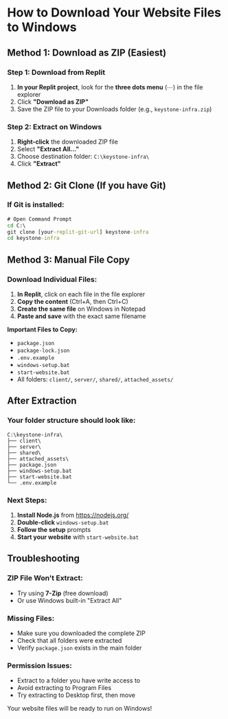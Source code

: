 # How to Download Your Website Files to Windows

## Method 1: Download as ZIP (Easiest)

### Step 1: Download from Replit
1. **In your Replit project**, look for the **three dots menu** (⋯) in the file explorer
2. Click **"Download as ZIP"**
3. Save the ZIP file to your Downloads folder (e.g., `keystone-infra.zip`)

### Step 2: Extract on Windows
1. **Right-click** the downloaded ZIP file
2. Select **"Extract All..."**
3. Choose destination folder: `C:\keystone-infra\`
4. Click **"Extract"**

## Method 2: Git Clone (If you have Git)

### If Git is installed:
```cmd
# Open Command Prompt
cd C:\
git clone [your-replit-git-url] keystone-infra
cd keystone-infra
```

## Method 3: Manual File Copy

### Download Individual Files:
1. **In Replit**, click on each file in the file explorer
2. **Copy the content** (Ctrl+A, then Ctrl+C)
3. **Create the same file** on Windows in Notepad
4. **Paste and save** with the exact same filename

**Important Files to Copy:**
- `package.json`
- `package-lock.json`
- `.env.example`
- `windows-setup.bat`
- `start-website.bat`
- All folders: `client/`, `server/`, `shared/`, `attached_assets/`

## After Extraction

### Your folder structure should look like:
```
C:\keystone-infra\
├── client\
├── server\
├── shared\
├── attached_assets\
├── package.json
├── windows-setup.bat
├── start-website.bat
└── .env.example
```

### Next Steps:
1. **Install Node.js** from https://nodejs.org/
2. **Double-click** `windows-setup.bat`
3. **Follow the setup** prompts
4. **Start your website** with `start-website.bat`

## Troubleshooting

### ZIP File Won't Extract:
- Try using **7-Zip** (free download)
- Or use Windows built-in "Extract All"

### Missing Files:
- Make sure you downloaded the complete ZIP
- Check that all folders were extracted
- Verify `package.json` exists in the main folder

### Permission Issues:
- Extract to a folder you have write access to
- Avoid extracting to Program Files
- Try extracting to Desktop first, then move

Your website files will be ready to run on Windows!